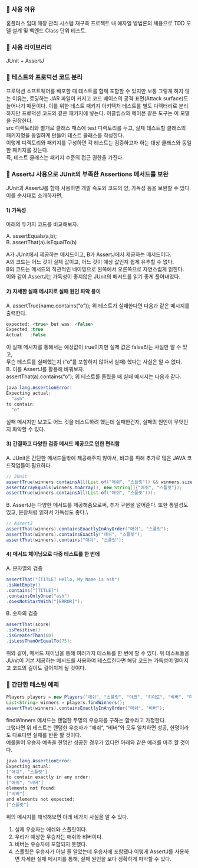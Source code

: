 ### &#128204; 사용 이유
홈플러스 임대 매장 관리 시스템 재구축 프로젝트 내 애자일 방법론의 채용으로 TDD 모델 설계 및 백엔드 Class 단위 테스트.
### &#128204; 사용 라이브러리
JUnit + AssertJ
### &#128204; 테스트와 프로덕션 코드 분리
프로덕션 소프트웨어를 배포할 때 테스트를 함께 포함할 수 있지만 보통 그렇게 하지 않는 이유는, 로딩하는 JAR 파일이 커지고 코드 베이스의 공격 표면(Attack surface)도 늘어나기 때문이다.
이를 위한 테스트 패키지 아키텍처 테스트를 별도 디렉터리로 분리하지만 프로덕션 코드와 같은 패키지에 넣는다. 이클립스와 메이븐 같은 도구는 이 모델을 권장한다.  
src 디렉토리와 별개로 클래스 패스에 test 디렉토리를 두고, 실제 테스트할 클래스의 패키지명을 동일하게 만들어 테스트 클래스를 작성한다.  
이렇게 디렉토리와 패키지를 구성하면 각 테스트는 검증하고자 하는 대상 클래스와 동일한 패키지를 갖는다.  
즉, 테스트 클래스는 패키지 수준의 접근 권한을 가진다.
### &#128204; AssertJ 사용으로 JUnit의 부족한 Assertions 메서드를 보완
JUnit과 AssertJ를 함께 사용하면 개발 속도와 코드의 양, 가독성 등을 보완할 수 있다.  
이를 순서대로 소개하자면,

#### 1) 가독성  
아래의 두가지 코드를 비교해보자.
  
A.	assertEquals(a,b);  
B.	assertThat(a).isEqualTo(b) 
  
A가 JUnit에서 제공하는 메서드이고, B가 AssertJ에서 제공하는 메서드이다.  
A의 코드는 어느 것이 실제 값이고, 어느 것이 예상 값인지 쉽게 유추할 수 없다.  
B의 코드는 메서드의 직관적인 네이밍으로 왼쪽에서 오른쪽으로 자연스럽게 읽힌다.  
이와 같이 AssertJ는 가독성이 좋지않은 JUnit의 메서드를 읽기 좋게 풀어내었다.  
  
####	2) 자세한 실패 메시지로 실패 원인 파악 용이  
A.	assertTrue(name.contains(“o”));
위 테스트가 실패한다면 다음과 같은 메시지를 출력한다.  
```java
expected: <true> but was: <false>
Expected :true
Actual   :false
```
이 실패 메시지를 통해서는 예상값이 true이지만 실제 값은 false라는 사실만 알 수 있고,  
무슨 테스트를 실패했는지 (“o”를 포함하지 않아서 실패) 했다는 사실은 알 수 없다.  
B.	이를 AssertJ를 활용해 바꿔보자.  
assertThat(a).contains(“o”);
위 테스트를 돌렸을 때 실패 메시지는 다음과 같다.  
```java
java.lang.AssertionError:
Expecting actual:
  "ash"
to contain:
  "o"
```
실패 메시지만 보고도 어느 것을 테스트하려 했는데 실패한건지, 실패의 원인이 무엇인지 파악할 수 있다.  
#### 3)	간결하고 다양한 검증 메서드 제공으로 인한 편리함
A.	JUnit은 간단한 메서드들밖에 제공해주지 않아서, 비교를 위해 추가로 많은 JAVA 코드작업들이 필요하다.
```java
// JUnit
assertTrue(winners.containsAll(List.of("애쉬", "스플릿")) && winners.size() == 2);
assertArrayEquals(winners.toArray(), new String[]{"애쉬", "스플릿"});
assertTrue(winners.containsAll(List.of("애쉬", "스플릿")));
```

B.	AssertJ는 다양한 메서드를 제공해줌으로써, 추가 구현을 덜어준다. 또한 통일성도 있고, 문장처럼 읽혀서 가독성도 좋다.\
```java
// AssertJ
assertThat(winners).containsExactlyInAnyOrder("애쉬", "스플릿");
assertThat(winners).containsExactly("애쉬", "스플릿");
assertThat(winners).contains("애쉬", "스플릿");
```
#### 4)	메서드 체이닝으로 다중 테스트를 한 번에 
A.	문자열의 검증
```java
assertThat("[TITLE] Hello, My Name is ash")
.isNotEmpty()
.contains("[TITLE]")
.containsOnlyOnce("ash")
.doesNotStartWith("[ERROR]");
```
B.	숫자의 검증
```java
assertThat(score)
.isPositive()
.isGreaterThan(60)
.isLessThanOrEqualTo(75);
```
위와 같이, 메서드 체이닝을 통해 여러가지 테스트를 한 번에 할 수 있다.
위 테스트들을 JUnit이 기본 제공하는 메서드를 사용하여 테스트한다면 해당 코드는 가독성이 떨어지고 코드의 길이도 길어지게 될 것이다.
### &#128204; 간단한 테스팅 예제
```java
Players players = new Players("애쉬", "스플릿", "아코", "히이로", "비버", "마코");
List<String> winners = players.findWinners();
assertThat(winners).containsExactlyInAnyOrder("애쉬", "비버");
```
findWinners 메서드는 랜덤한 두명의 우승자를 구하는 함수라고 가정한다.  
그렇다면 위 테스트는 랜덤한 우승자가 “애쉬“, “비버”와 모두 일치하면 성공, 한명이라도 다르다면 실패를 반환 할 것이다.  
예를들어 우승자 예측을 한명만 성공한 경우가 있다면 아래와 같은 에러를 마주 할 것이다.
```java
java.lang.AssertionError:
Expecting actual:
["애쉬", "스플릿"]
to contain exactly in any order:
["애쉬", "비버"]
elements not found:
["비버"]
and elements not expected:
["스플릿"]
```
위의 메시지를 해석해보면 아래 네가지 사실을 알 수 있다. 
1.	실제 우승자는 애쉬와 스플릿이다.
2.	우리가 예상한 우승자는 애쉬와 비버이다.
3.	비버는 우승자에 포함되지 못했다.
4.	스플릿은 우승자가 아닐 줄 알았는데 우승자에 포함됐다
이렇게 AssertJ를 사용하면 자세한 실패 메시지를 통해, 실패 원인을 보다 정확하게 파악할 수 있다.
